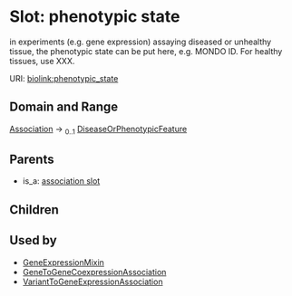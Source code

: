 
# Slot: phenotypic state


in experiments (e.g. gene expression) assaying diseased or unhealthy tissue, the phenotypic state can be put here, e.g. MONDO ID. For healthy tissues, use XXX.

URI: [biolink:phenotypic_state](https://w3id.org/biolink/vocab/phenotypic_state)


## Domain and Range

[Association](Association.md) &#8594;  <sub>0..1</sub> [DiseaseOrPhenotypicFeature](DiseaseOrPhenotypicFeature.md)

## Parents

 *  is_a: [association slot](association_slot.md)

## Children


## Used by

 * [GeneExpressionMixin](GeneExpressionMixin.md)
 * [GeneToGeneCoexpressionAssociation](GeneToGeneCoexpressionAssociation.md)
 * [VariantToGeneExpressionAssociation](VariantToGeneExpressionAssociation.md)

